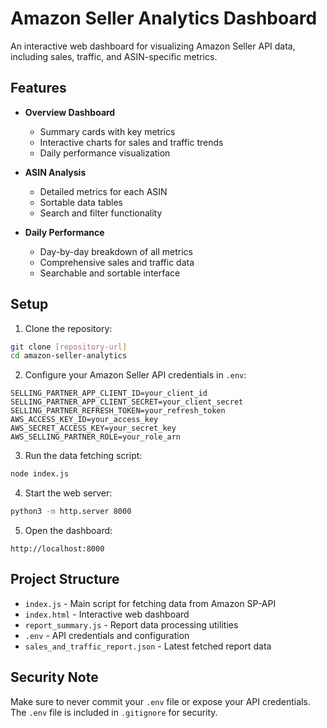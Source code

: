 # Amazon Seller Analytics Dashboard

An interactive web dashboard for visualizing Amazon Seller API data, including sales, traffic, and ASIN-specific metrics.

## Features

- **Overview Dashboard**
  - Summary cards with key metrics
  - Interactive charts for sales and traffic trends
  - Daily performance visualization

- **ASIN Analysis**
  - Detailed metrics for each ASIN
  - Sortable data tables
  - Search and filter functionality

- **Daily Performance**
  - Day-by-day breakdown of all metrics
  - Comprehensive sales and traffic data
  - Searchable and sortable interface

## Setup

1. Clone the repository:
```bash
git clone [repository-url]
cd amazon-seller-analytics
```

2. Configure your Amazon Seller API credentials in `.env`:
```
SELLING_PARTNER_APP_CLIENT_ID=your_client_id
SELLING_PARTNER_APP_CLIENT_SECRET=your_client_secret
SELLING_PARTNER_REFRESH_TOKEN=your_refresh_token
AWS_ACCESS_KEY_ID=your_access_key
AWS_SECRET_ACCESS_KEY=your_secret_key
AWS_SELLING_PARTNER_ROLE=your_role_arn
```

3. Run the data fetching script:
```bash
node index.js
```

4. Start the web server:
```bash
python3 -m http.server 8000
```

5. Open the dashboard:
```
http://localhost:8000
```

## Project Structure

- `index.js` - Main script for fetching data from Amazon SP-API
- `index.html` - Interactive web dashboard
- `report_summary.js` - Report data processing utilities
- `.env` - API credentials and configuration
- `sales_and_traffic_report.json` - Latest fetched report data

## Security Note

Make sure to never commit your `.env` file or expose your API credentials. The `.env` file is included in `.gitignore` for security.
